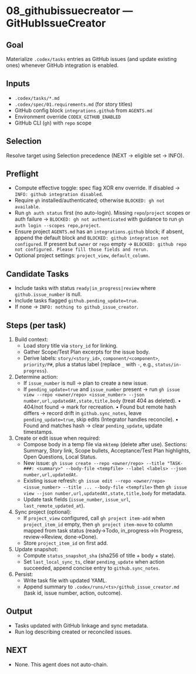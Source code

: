# 08_githubissuecreator — GitHubIssueCreator

## Goal
Materialize `.codex/tasks` entries as GitHub issues (and update existing ones) whenever GitHub integration is enabled.

## Inputs
- `.codex/tasks/*.md`
- `.codex/spec/01.requirements.md` (for story titles)
- GitHub config block `integrations.github` from `AGENTS.md`
- Environment override `CODEX_GITHUB_ENABLED`
- GitHub CLI (`gh`) with `repo` scope

## Selection
Resolve target using Selection precedence (NEXT → eligible set → INFO).

## Preflight
- Compute effective toggle: spec flag XOR env override. If disabled → `INFO: github integration disabled`.
- Require `gh` installed/authenticated; otherwise `BLOCKED: gh not available`.
- Run `gh auth status` first (no auto-login). Missing `repo`/`project` scopes or auth failure → `BLOCKED: gh not authenticated` with guidance to run `gh auth login --scopes repo,project`. 
- Ensure project `AGENTS.md` has an `integrations.github` block; if absent, append the default block and `BLOCKED: github integration not configured`. If present but `owner` or `repo` empty → `BLOCKED: github repo not configured. Please fill those fields and rerun.`
- Optional project settings: `project_view`, `default_column`.

## Candidate Tasks
- Include tasks with status `ready|in_progress|review` where `github.issue_number` is null.
- Include tasks flagged `github.pending_update=true`.
- If none → `INFO: nothing to github_issue_creator`.

## Steps (per task)
1) Build context:
   - Load story title via `story_id` for linking.
   - Gather Scope/Test Plan excerpts for the issue body.
   - Derive labels: `story/<story_id>`, `component/<component>`, `priority/P#`, plus a status label (replace `_` with `-`, e.g., `status/in-progress`).
2) Determine action:
   - If `issue_number` is null → plan to create a new issue.
   - If `pending_update=true` and `issue_number` present → run `gh issue view --repo <owner/repo> <issue_number> --json number,url,updatedAt,state,title,body` (treat 404 as deleted).
     • 404/not found → mark for recreation.
     • Found but remote hash differs → record drift in `github.sync_notes`, leave `pending_update=true`, skip edits (Integrator handles reconcile).
     • Found and matches hash → clear `pending_update`, update timestamps.
3) Create or edit issue when required:
   - Compose body in a temp file via `mktemp` (delete after use). Sections: Summary, Story link, Scope bullets, Acceptance/Test Plan highlights, Open Questions, Local Status.
   - New issue: `gh issue create --repo <owner/repo> --title "TASK-###: <summary>" --body-file <tempfile> --label <labels> --json number,url,updatedAt`.
   - Existing issue refresh: `gh issue edit --repo <owner/repo> <issue_number> --title ... --body-file <tempfile>` then `gh issue view --json number,url,updatedAt,state,title,body` for metadata.
   - Update task fields (`issue_number`, `issue_url`, `last_remote_updated_at`).
4) Sync project (optional):
   - If `project_view` configured, call `gh project item-add` when `project_item_id` empty, then `gh project item-move` to column mapped from task status (ready→Todo, in_progress→In Progress, review→Review, done→Done).
   - Store `project_item_id` on first add.
5) Update snapshot:
   - Compute `status_snapshot_sha` (sha256 of title + body + state).
   - Set `last_local_sync_ts`, clear `pending_update` when action succeeded, append concise entry to `github.sync_notes`.
6) Persist:
   - Write task file with updated YAML.
   - Append summary to `.codex/runs/<ts>/github_issue_creator.md` (task id, issue number, action, outcome).

## Output
- Tasks updated with GitHub linkage and sync metadata.
- Run log describing created or reconciled issues.

## NEXT
- None. This agent does not auto-chain.
